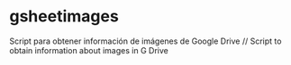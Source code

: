 # gsheetimages
Script para obtener información de imágenes de Google Drive // Script to obtain information about images in G Drive
